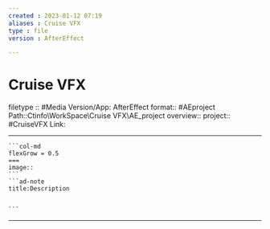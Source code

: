 ```yaml
---
created : 2023-01-12 07:19
aliases : Cruise VFX
type : file
version : AfterEffect

---
```


# Cruise VFX

filetype :: #Media
Version/App: AfterEffect
format:: #AEproject
Path::Ctinfo\WorkSpace\Cruise VFX\AE_project
overview::
project:: #CruiseVFX
Link:

---

`````col
```col-md
flexGrow = 0.5
===
image::
```
```ad-note
title:Description


```

`````


---

